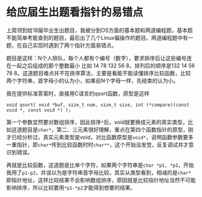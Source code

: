 # 给应届生出题看指针的易错点

上周领到给18届毕业生出题目，我被分到OS方面的基本题和两道编程题，基本题不能简单考能查到的题目，最后出了几个Linux偏操作的题目。两道编程题中有一题，在自己实现时遇到了两个指针方面易错点。

题目是这样：N个人排队，每个人都有个编号（数字），要求排序后让这些编号连在一起之后组成的那个整数最小
比如 14  78  132  56  8，排列后的顺序是132 14 56 78 8。这道题目难点并不在排序算法，主要是看能不能读懂排序比较函数，比较两个字符串，首字母小的认为小，如果前N个字母一样，先结束的认为小。

我在提供标准答案时，直接用C语言的qsort函数，原型是这样

    void qsort( void *buf, size_t num, size_t size, int (*compare)(const void *, const void *) );

第一个参数显然要对数组排序，因此排序`*`后，void就要换成元素的真实类型，比如这道题目是`char*`，第二、三元素很好理解，重点在第四个函数指针的原型，刚才已经分析过，真实元素类型是void，对比函数原型是`void*`，说明函数参数要多一重指针，即`char*`传到比较函数时时`char**`，这个开始没发觉，反复调试并才意识到错误。

再就是比较函数，这道题是比单个字符，如果两个字符串是`char *p1, *p2`，开始我用了`p1-p2`，并误以为是字符串首字母比较，其实从类型看到，相减的是`char*`即指针地址，这样比较结果不会影响数组排序，原因就是比较指针地址当然不可能影响排序，所以比较要用`*p1-*p2`才能得到想要的结果。